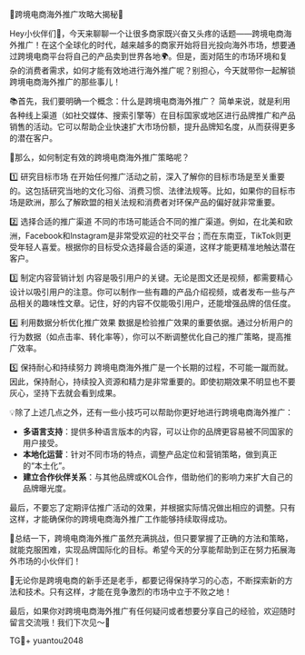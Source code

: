 🎉跨境电商海外推广攻略大揭秘🎊

Hey小伙伴们👋，今天来聊聊一个让很多商家既兴奋又头疼的话题——跨境电商海外推广！在这个全球化的时代，越来越多的商家开始将目光投向海外市场，想要通过跨境电商平台将自己的产品卖到世界各地🌍。但是，面对陌生的市场环境和复杂的消费者需求，如何才能有效地进行海外推广呢？别担心，今天就带你一起解锁跨境电商海外推广的那些事儿！

📚首先，我们要明确一个概念：什么是跨境电商海外推广？
简单来说，就是利用各种线上渠道（如社交媒体、搜索引擎等）在目标国家或地区进行品牌推广和产品销售的活动。它可以帮助企业快速扩大市场份额，提升品牌知名度，从而获得更多的潜在客户。

🎯那么，如何制定有效的跨境电商海外推广策略呢？

1️⃣ 研究目标市场
在开始任何推广活动之前，深入了解你的目标市场是至关重要的。这包括研究当地的文化习俗、消费习惯、法律法规等。比如，如果你的目标市场是欧洲，那么了解欧盟的相关法规和消费者对环保产品的偏好就非常重要。

2️⃣ 选择合适的推广渠道
不同的市场可能适合不同的推广渠道。例如，在北美和欧洲，Facebook和Instagram是非常受欢迎的社交平台；而在东南亚，TikTok则更受年轻人喜爱。根据你的目标受众选择最合适的渠道，这样才能更精准地触达潜在客户。

3️⃣ 制定内容营销计划
内容是吸引用户的关键。无论是图文还是视频，都需要精心设计以吸引用户的注意。你可以制作一些有趣的产品介绍视频，或者发布一些与产品相关的趣味性文章。记住，好的内容不仅能吸引用户，还能增强品牌的信任度。

4️⃣ 利用数据分析优化推广效果
数据是检验推广效果的重要依据。通过分析用户的行为数据（如点击率、转化率等），你可以不断调整优化自己的推广策略，提高推广效率。

5️⃣ 保持耐心和持续努力
跨境电商海外推广是一个长期的过程，不可能一蹴而就。因此，保持耐心，持续投入资源和精力是非常重要的。即使初期效果不明显也不要灰心，坚持下去就会看到成果。

💡除了上述几点之外，还有一些小技巧可以帮助你更好地进行跨境电商海外推广：

- **多语言支持**：提供多种语言版本的内容，可以让你的品牌更容易被不同国家的用户接受。
- **本地化运营**：针对不同市场的特点，调整产品定位和营销策略，做到真正的“本土化”。
- **建立合作伙伴关系**：与其他品牌或KOL合作，借助他们的影响力来扩大自己的品牌曝光度。

最后，不要忘了定期评估推广活动的效果，并根据实际情况做出相应的调整。只有这样，才能确保你的跨境电商海外推广工作能够持续取得成功。

🚀总结一下，跨境电商海外推广虽然充满挑战，但只要掌握了正确的方法和策略，就能克服困难，实现品牌国际化的目标。希望今天的分享能帮助到正在努力拓展海外市场的小伙伴们！

💼无论你是跨境电商的新手还是老手，都要记得保持学习的心态，不断探索新的方法和技术。只有这样，才能在竞争激烈的市场中立于不败之地！

最后，如果你对跨境电商海外推广有任何疑问或者想要分享自己的经验，欢迎随时留言交流哦！我们下次见～👋

TG💪+ yuantou2048